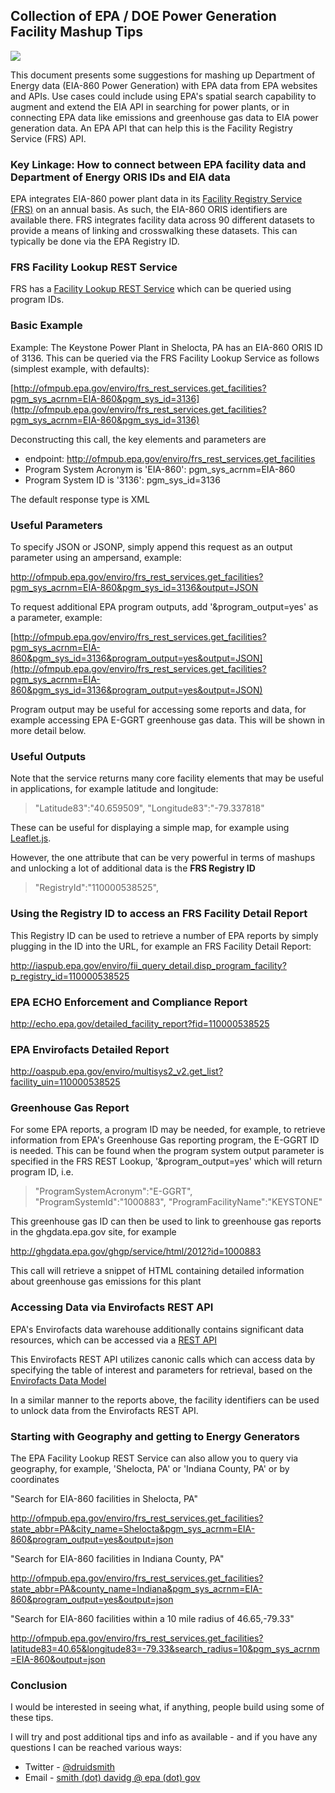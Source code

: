## Collection of EPA / DOE Power Generation Facility Mashup Tips

![](http://upload.wikimedia.org/wikipedia/commons/e/e2/DTE_St_Clair.jpg)

This document presents some suggestions for mashing up Department of Energy data (EIA-860 Power Generation) with EPA data from EPA websites and APIs. Use cases could include using EPA's spatial search capability to augment and extend the EIA API in searching for power plants, or in connecting EPA data like emissions and greenhouse gas data to EIA power generation data.  An EPA API that can help this is the Facility Registry Service (FRS) API.

### Key Linkage:  How to connect between EPA facility data and Department of Energy ORIS IDs and EIA data

EPA integrates EIA-860 power plant data in its [Facility Registry Service (FRS)](http://epa.gov/frs) on an annual basis.  As such, the EIA-860 ORIS identifiers are available there.  FRS integrates facility data across 90 different datasets to provide a means of linking and crosswalking these datasets.  This can typically be done via the EPA Registry ID.

### FRS Facility Lookup REST Service

FRS has a [Facility Lookup REST Service](http://www.epa.gov/enviro/html/fii/FRS_REST_Services.html) which can be queried using program IDs.  

### Basic Example

Example:  The Keystone Power Plant in Shelocta, PA has an EIA-860 ORIS ID of 3136.
This can be queried via the FRS Facility Lookup Service as follows (simplest example, with defaults):

[http://ofmpub.epa.gov/enviro/frs_rest_services.get_facilities?pgm_sys_acrnm=EIA-860&pgm_sys_id=3136](http://ofmpub.epa.gov/enviro/frs_rest_services.get_facilities?pgm_sys_acrnm=EIA-860&pgm_sys_id=3136)

Deconstructing this call, the key elements and parameters are
- endpoint: http://ofmpub.epa.gov/enviro/frs_rest_services.get_facilities
- Program System Acronym is 'EIA-860': pgm_sys_acrnm=EIA-860
- Program System ID is '3136': pgm_sys_id=3136

The default response type is XML

### Useful Parameters

To specify JSON or JSONP, simply append this request as an output parameter using an ampersand, example:

http://ofmpub.epa.gov/enviro/frs_rest_services.get_facilities?pgm_sys_acrnm=EIA-860&pgm_sys_id=3136&output=JSON

To request additional EPA program outputs, add '&program_output=yes' as a parameter, example:

[http://ofmpub.epa.gov/enviro/frs_rest_services.get_facilities?pgm_sys_acrnm=EIA-860&pgm_sys_id=3136&program_output=yes&output=JSON](http://ofmpub.epa.gov/enviro/frs_rest_services.get_facilities?pgm_sys_acrnm=EIA-860&pgm_sys_id=3136&program_output=yes&output=JSON)

Program output may be useful for accessing some reports and data, for example accessing EPA E-GGRT greenhouse gas data.  This will be shown in more detail below.

### Useful Outputs

Note that the service returns many core facility elements that may be useful in applications, for example latitude and longitude:

> "Latitude83":"40.659509",
"Longitude83":"-79.337818"

These can be useful for displaying a simple map, for example using [Leaflet.js](http://leafletjs.com/).

However, the one attribute that can be very powerful in terms of mashups and unlocking a lot of additional data is the **FRS Registry ID**

> "RegistryId":"110000538525",

### Using the Registry ID to access an FRS Facility Detail Report

This Registry ID can be used to retrieve a number of EPA reports by simply plugging in the ID into the URL, for example an FRS Facility Detail Report:

http://iaspub.epa.gov/enviro/fii_query_detail.disp_program_facility?p_registry_id=110000538525

### EPA ECHO Enforcement and Compliance Report

http://echo.epa.gov/detailed_facility_report?fid=110000538525

### EPA Envirofacts Detailed Report

http://oaspub.epa.gov/enviro/multisys2_v2.get_list?facility_uin=110000538525

### Greenhouse Gas Report

For some EPA reports, a program ID may be needed, for example, to retrieve information from EPA's Greenhouse Gas reporting program, the E-GGRT ID is needed.  This can be found when the program system output parameter is specified in the FRS REST Lookup, '&program_output=yes' which will return program ID, i.e.

> "ProgramSystemAcronym":"E-GGRT",
"ProgramSystemId":"1000883",
"ProgramFacilityName":"KEYSTONE"

This greenhouse gas ID can then be used to link to greenhouse gas reports in the ghgdata.epa.gov site, for example

http://ghgdata.epa.gov/ghgp/service/html/2012?id=1000883

This call will retrieve a snippet of HTML containing detailed information about greenhouse gas emissions for this plant

### Accessing Data via Envirofacts REST API

EPA's Envirofacts data warehouse additionally contains significant data resources, which can be accessed via a [REST API](http://www.epa.gov/enviro/facts/services.html)

This Envirofacts REST API utilizes canonic calls which can access data by specifying the table of interest and parameters for retrieval, based on the [Envirofacts Data Model](http://www.epa.gov/enviro/facts/efovw.html)

In a similar manner to the reports above, the facility identifiers can be used to unlock data from the Envirofacts REST API.

### Starting with Geography and getting to Energy Generators

The EPA Facility Lookup REST Service can also allow you to query via geography, for example, 'Shelocta, PA' or 'Indiana County, PA' or by coordinates

"Search for EIA-860 facilities in Shelocta, PA"

http://ofmpub.epa.gov/enviro/frs_rest_services.get_facilities?state_abbr=PA&city_name=Shelocta&pgm_sys_acrnm=EIA-860&program_output=yes&output=json

"Search for EIA-860 facilities in Indiana County, PA"

http://ofmpub.epa.gov/enviro/frs_rest_services.get_facilities?state_abbr=PA&county_name=Indiana&pgm_sys_acrnm=EIA-860&program_output=yes&output=json

"Search for EIA-860 facilities within a 10 mile radius of 46.65,-79.33"

http://ofmpub.epa.gov/enviro/frs_rest_services.get_facilities?latitude83=40.65&longitude83=-79.33&search_radius=10&pgm_sys_acrnm=EIA-860&output=json

### Conclusion

I would be interested in seeing what, if anything, people build using some of these tips.

I will try and post additional tips and info as available - and if you have any questions I can be reached various ways:

- Twitter - [@druidsmith](twitter.com/druidsmith)
- Email - [smith (dot) davidg @ epa (dot) gov](mailto:smith.davidg@epa.gov)